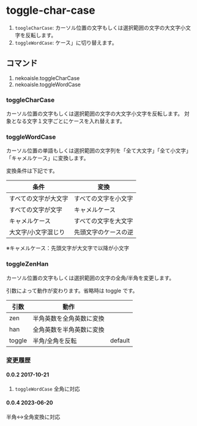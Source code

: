 # toggle-char-case

1. `toogleCharCase`: カーソル位置の文字もしくは選択範囲の文字の大文字小文字を反転します。
2. `toggleWordCase`:  ケース」に切り替えます。

## コマンド

1. nekoaisle.toggleCharCase
2. nekoaisle.toggleWordCase

### toggleCharCase
カーソル位置の文字もしくは選択範囲の文字の大文字小文字を反転します。
対象となる文字１文字ごとにケースを入れ替えます。  

### toggleWordCase
カーソル位置の単語もしくは選択範囲の文字列を「全て大文字」「全て小文字」「キャメルケース」に変換します。

変換条件は下記です。

| 条件                 | 変換                 |
| -------------------- | -------------------- |
| すべての文字が大文字 | すべての文字を小文字 |
| すべての文字が文字   | キャメルケース       |
| キャメルケース       | すべての文字を大文字 |
| 大文字/小文字混じり  | 先頭文字のケースの逆 |

※キャメルケース：先頭文字が大文字で以降が小文字

### toggleZenHan
カーソル位置の文字もしくは選択範囲の文字の全角/半角を変更します。

引数によって動作が変わります。省略時は toggle です。

| 引数   | 動作                     |         |
| ------ | ------------------------ | ------- |
| zen    | 半角英数を全角英数に変換 |         |
| han    | 全角英数を半角英数に変換 |         |
| toggle | 半角/全角を反転          | default |

### 変更履歴
#### 0.0.2 2017-10-21
1. `toggleWordCase` 全角に対応

#### 0.0.4 2023-06-20
半角<->全角変換に対応